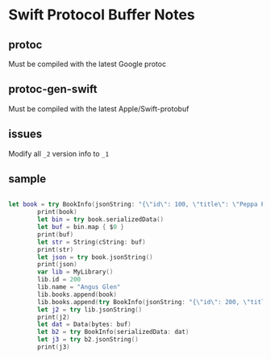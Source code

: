 # Swift Protocol Buffer Notes

## protoc
Must be compiled with the latest Google protoc

## protoc-gen-swift
Must be compiled with the latest Apple/Swift-protobuf

## issues
Modify all `_2` version info to `_1`

## sample

``` swift

let book = try BookInfo(jsonString: "{\"id\": 100, \"title\": \"Peppa Pig\", \"author\": \"BBC\"}")
        print(book)
        let bin = try book.serializedData()
        let buf = bin.map { $0 }
        print(buf)
        let str = String(cString: buf)
        print(str)
        let json = try book.jsonString()
        print(json)
        var lib = MyLibrary()
        lib.id = 200
        lib.name = "Angus Glen"
        lib.books.append(book)
        lib.books.append(try BookInfo(jsonString: "{\"id\": 200, \"title\": \"A Journey to the West\", \"author\": \"ChenEn Wu\"}"))
        let j2 = try lib.jsonString()
        print(j2)
        let dat = Data(bytes: buf)
        let b2 = try BookInfo(serializedData: dat)
        let j3 = try b2.jsonString()
        print(j3)

```

